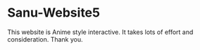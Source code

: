 # Sanu-Website5

This website is Anime style interactive. It takes lots of effort and consideration. Thank you.

